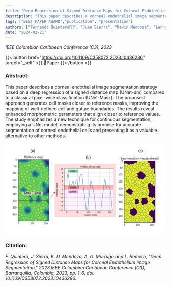 ```yaml
---
title: "Deep Regression of Signed Distance Maps for Corneal Endothelium Image Segmentation"
destription: "This paper describes a corneal endothelial image segmentation strategy based on a deep regression of a signed distance map (UNet-dm) compared to a classical pixel-wise classification (UNet-Mask). The proposed approach generates cell masks closer to reference masks, improving the mapping of well-defined cell and guttae boundaries. The results reveal enhanced morphometric parameters that align closer to reference values. The study emphasizes a new technique for continuous segmentation, employing a UNet model, demonstrating its promise for accurate segmentation of corneal endothelial cells and presenting it as a valuable alternative to other methods."
tags: ["BEST PAPER AWARD","publication", "presentation"]
authors: ["Fernando Quintero👨‍💻", "Juan Sierra", "Kevin Mendoza", "Lenny A. Romero", "Andres G. Marrugo"]
date: "2024-02-21"
---
```


*IEEE Colombian Caribbean Conference (C3), 2023* 

{{< button href="https://doi.org/10.1109/C358072.2023.10436286" target="_self" >}}
🔗Paper
{{< /button >}}

### Abstract: 

This paper describes a corneal endothelial image segmentation strategy based on a deep regression of a signed distance map (UNet-dm) compared to a classical pixel-wise classification (UNet-Mask). The proposed approach generates cell masks closer to reference masks, improving the mapping of well-defined cell and guttae boundaries. The results reveal enhanced morphometric parameters that align closer to reference values. The study emphasizes a new technique for continuous segmentation, employing a UNet model, demonstrating its promise for accurate segmentation of corneal endothelial cells and presenting it as a valuable alternative to other methods.

![(a) Specular microscopy image. (b) Profile of row 300 from the distance map. (c) Final segmentation after applying watersheed transformation.](featured.png "(a) Specular microscopy image. (b) Profile of row 300 from the distance map. (c) Final segmentation after applying watersheed transformation.")


### Citation:

*F. Quintero, J. Sierra, K. D. Mendoza, A. G. Marrugo and L. Romero, "Deep Regression of Signed Distance Maps for Corneal Endothelium Image Segmentation," 2023 IEEE Colombian Caribbean Conference (C3), Barranquilla, Colombia, 2023, pp. 1-6, doi: 10.1109/C358072.2023.10436286.*